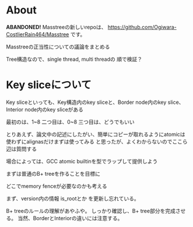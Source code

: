 # About

**ABANDONED!**
Masstreeの新しいrepoは、 https://github.com/Ogiwara-CostlierRain464/Masstree です。

Masstreeの正当性についての議論をまとめる

Tree構造なので、single thread, multi threadの
順で検証？


# Key sliceについて

Key sliceといっても、Key構造内のkey sliceと、Border node内のkey slice、
Interior node内のkey sliceがある

最初のは、1~8
二つ目は、0~8
三つ目は、どうでもいい

とりあえず、論文中の記述にしたがい、簡単にコピーが取れるようにatomicは使わずにalignasだけまずは使ってみる
と思ったが、よくわからないのでここら辺は質問する

場合によっては、GCC atomic builtinを型でラップして提供しよう

まずは普通のB+ treeを作ることを目標に


どこでmemory fenceが必要なのかも考える


まず、version内の情報 is_rootとか
を更新し忘れている。

B+ treeのルールの理解があやふや。
しっかり確認し、B+ tree部分を完成させる。
当然、BorderとInteriorの違いには注意する。
